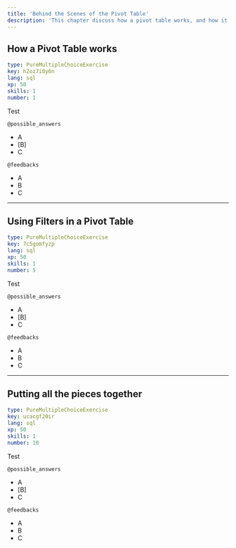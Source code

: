 ```yaml
---
title: 'Behind the Scenes of the Pivot Table'
description: 'This chapter discuss how a pivot table works, and how it deals with the underlying data.'
---
```


## How a Pivot Table works

```yaml
type: PureMultipleChoiceExercise
key: h2oz7i0y6n
lang: sql
xp: 50
skills: 1
number: 1
```

Test

`@possible_answers`
- A
- [B]
- C

`@feedbacks`
- A
- B
- C

---

## Using Filters in a Pivot Table

```yaml
type: PureMultipleChoiceExercise
key: 7c5gomfyzp
lang: sql
xp: 50
skills: 1
number: 5
```

Test

`@possible_answers`
- A
- [B]
- C

`@feedbacks`
- A
- B
- C

---

## Putting all the pieces together

```yaml
type: PureMultipleChoiceExercise
key: ucacgf20ir
lang: sql
xp: 50
skills: 1
number: 10
```

Test

`@possible_answers`
- A
- [B]
- C

`@feedbacks`
- A
- B
- C